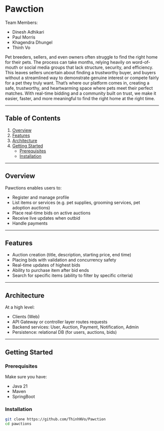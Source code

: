 # Pawction

Team Members: 
- Dinesh Adhikari 
- Paul Morris 
- Khagendra Dhungel 
- Thinh Vo

Pet breeders, sellers, and even owners often struggle to find the right home for their pets. The process can take months, relying heavily on word-of-mouth or social media groups that lack structure, security, and efficiency. This leaves sellers uncertain about finding a trustworthy buyer, and buyers without a streamlined way to demonstrate genuine interest or compete fairly for a pet they truly want. That’s where our platform comes in, creating a safe, trustworthy, and heartwarming space where pets meet their perfect matches. With real-time bidding and a community built on trust, we make it easier, faster, and more meaningful to find the right home at the right time.

---

## Table of Contents

1. [Overview](#overview)  
2. [Features](#features)  
3. [Architecture](#architecture)  
4. [Getting Started](#getting-started)  
   - [Prerequisites](#prerequisites)  
   - [Installation](#installation)  

---

## Overview

Pawctions enables users to:

- Register and manage profile  
- List items or services (e.g. pet supplies, grooming services, pet adoption auctions)  
- Place real-time bids on active auctions  
- Receive live updates when outbid  
- Handle payments 

---

## Features

- Auction creation (title, description, starting price, end time)  
- Placing bids with validation and concurrency safety  
- Real-time updates of highest bids 
- Ability to purchase item after bid ends 
- Search for specific items (ability to filter by specific criteria)

---

## Architecture

At a high level:

- Clients (Web) 
- API Gateway or controller layer routes requests  
- Backend services: User, Auction, Payment, Notification, Admin  
- Persistence: relational DB (for users, auctions, bids)


---

## Getting Started

### Prerequisites

Make sure you have:

- Java 21  
- Maven
- SpringBoot

### Installation

```bash
git clone https://github.com/ThinhNVo/Pawction
cd pawctions
